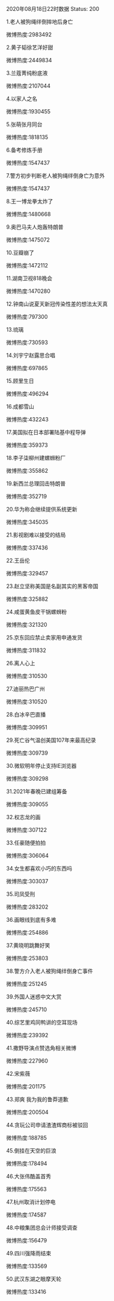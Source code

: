 2020年08月18日22时数据
Status: 200

1.老人被狗绳绊倒摔地后身亡

微博热度:2983492

2.黄子韬徐艺洋好甜

微博热度:2449834

3.兰蔻菁纯粉底液

微博热度:2107044

4.以家人之名

微博热度:1930455

5.张萌张月同台

微博热度:1818135

6.备考修炼手册

微博热度:1547437

7.警方初步判断老人被狗绳绊倒身亡为意外

微博热度:1547437

8.王一博龙拳太炸了

微博热度:1480668

9.奥巴马夫人炮轰特朗普

微博热度:1475072

10.豆瓣崩了

微博热度:1472112

11.湖南卫视818晚会

微博热度:1470280

12.钟南山说夏天新冠传染性差的想法太天真

微博热度:797300

13.琉璃

微博热度:730593

14.刘宇宁赵露思合唱

微博热度:697865

15.顾里生日

微博热度:496294

16.成都雪山

微博热度:432243

17.美国拟在日本部署陆基中程导弹

微博热度:359373

18.李子柒柳州建螺蛳粉厂

微博热度:355862

19.新西兰总理回击特朗普

微博热度:352719

20.华为称会继续提供系统更新

微博热度:345035

21.影视剧难以接受的结局

微博热度:337436

22.王岳伦

微博热度:329457

23.赵立坚称美国是名副其实的黑客帝国

微博热度:325882

24.咸蛋黄鱼皮干锅螺蛳粉

微博热度:321320

25.京东回应禁止卖家用申通发货

微博热度:311832

26.离人心上

微博热度:310530

27.迪丽热巴广州

微博热度:310520

28.白冰辛巴直播

微博热度:309951

29.死亡谷气温创美国107年来最高纪录

微博热度:309739

30.微软明年停止支持IE浏览器

微博热度:309298

31.2021年春晚已建组筹备

微博热度:309055

32.权志龙的画

微博热度:307122

33.任豪随便拍拍

微博热度:306064

34.女生都喜欢小巧的东西吗

微博热度:303037

35.司凤受刑

微博热度:283202

36.画眼线到底有多难

微博热度:254886

37.黄晓明跳舞好笑

微博热度:253803

38.警方介入老人被狗绳绊倒身亡事件

微博热度:251245

39.外国人迷惑中文大赏

微博热度:245710

40.综艺里鸡同鸭讲的空耳现场

微博热度:239392

41.撒野导演点赞选角相关微博

微博热度:227960

42.宋紫薇

微博热度:201175

43.郑爽 我为我的鲁莽道歉

微博热度:200504

44.贪玩公司申请渣渣辉商标被驳回

微博热度:188785

45.倒挂在天空的巨浪

微博热度:178494

46.大张伟酷盖首秀

微博热度:175563

47.杭州取消计划停电

微博热度:174587

48.中粮集团总会计师接受调查

微博热度:156479

49.四川强降雨结束

微博热度:133569

50.武汉东湖之眼摩天轮

微博热度:133416

